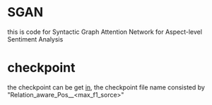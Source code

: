 # SGAN
this is code  for  Syntactic Graph Attention Network for Aspect-level Sentiment Analysis


# checkpoint
the checkpoint can be get [in](https://www.aclweb.org/anthology/2020.aacl-main.4/), 
the checkpoint file name consisted by "Relation_aware_Pos_<datasets>_<max_f1_sorce>"
